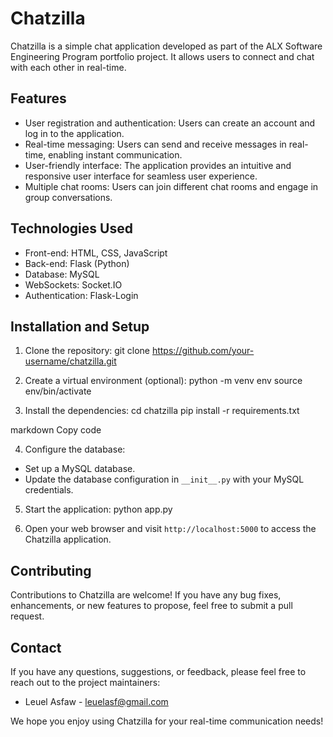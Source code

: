 # Chatzilla

Chatzilla is a simple chat application developed as part of the ALX Software Engineering Program portfolio project. It allows users to connect and chat with each other in real-time.

## Features

- User registration and authentication: Users can create an account and log in to the application.
- Real-time messaging: Users can send and receive messages in real-time, enabling instant communication.
- User-friendly interface: The application provides an intuitive and responsive user interface for seamless user experience.
- Multiple chat rooms: Users can join different chat rooms and engage in group conversations.

## Technologies Used

- Front-end: HTML, CSS, JavaScript
- Back-end: Flask (Python)
- Database: MySQL
- WebSockets: Socket.IO
- Authentication: Flask-Login

## Installation and Setup

1. Clone the repository:
git clone https://github.com/your-username/chatzilla.git

2. Create a virtual environment (optional):
python -m venv env
source env/bin/activate

3. Install the dependencies:
cd chatzilla
pip install -r requirements.txt

markdown
Copy code

4. Configure the database:
- Set up a MySQL database.
- Update the database configuration in `__init__.py` with your MySQL credentials.

5. Start the application:
python app.py

6. Open your web browser and visit `http://localhost:5000` to access the Chatzilla application.

## Contributing

Contributions to Chatzilla are welcome! If you have any bug fixes, enhancements, or new features to propose, feel free to submit a pull request.

## Contact

If you have any questions, suggestions, or feedback, please feel free to reach out to the project maintainers:

- Leuel Asfaw - leuelasf@gmail.com

We hope you enjoy using Chatzilla for your real-time communication needs!